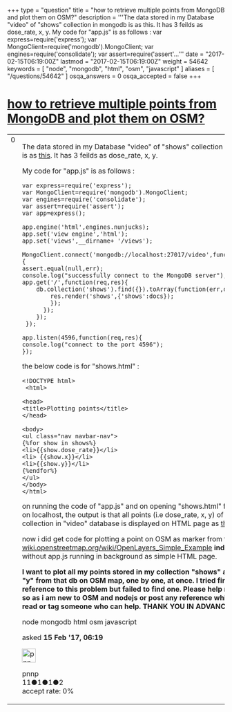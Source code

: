 +++
type = "question"
title = "how to retrieve multiple points from MongoDB and plot them on OSM?"
description = '''The data stored in my Database &quot;video&quot; of &quot;shows&quot; collection in mongodb is as this. It has 3 feilds as dose_rate, x, y. My code for &quot;app.js&quot; is as follows : var express=require(&#x27;express&#x27;); var MongoClient=require(&#x27;mongodb&#x27;).MongoClient; var engines=require(&#x27;consolidate&#x27;); var assert=require(&#x27;assert&#x27;...'''
date = "2017-02-15T06:19:00Z"
lastmod = "2017-02-15T06:19:00Z"
weight = 54642
keywords = [ "node", "mongodb", "html", "osm", "javascript" ]
aliases = [ "/questions/54642" ]
osqa_answers = 0
osqa_accepted = false
+++

<div class="headNormal">

# [how to retrieve multiple points from MongoDB and plot them on OSM?](/questions/54642/how-to-retrieve-multiple-points-from-mongodb-and-plot-them-on-osm)

</div>

<div id="main-body">

<div id="askform">

<table id="question-table" style="width:100%;">
<colgroup>
<col style="width: 50%" />
<col style="width: 50%" />
</colgroup>
<tbody>
<tr>
<td style="width: 30px; vertical-align: top"><div class="vote-buttons">
<span id="post-54642-upvote" class="ajax-command post-vote up" rel="nofollow" title="I like this post (click again to cancel)"> </span>
<div id="post-54642-score" class="post-score" title="current number of votes">
0
</div>
<span id="post-54642-downvote" class="ajax-command post-vote down" rel="nofollow" title="I dont like this post (click again to cancel)"> </span> <span id="favorite-mark" class="ajax-command favorite-mark" rel="nofollow" title="mark/unmark this question as favorite (click again to cancel)"> </span>
<div id="favorite-count" class="favorite-count">
&#10;</div>
</div></td>
<td><div id="item-right">
<div class="question-body">
<p>The data stored in my Database "video" of "shows" collection in mongodb is as <a href="https://i.stack.imgur.com/XQ7tF.jpg">this</a>. It has 3 feilds as dose_rate, x, y.</p>
<p>My code for "app.js" is as follows :</p>
<pre><code>var express=require(&#39;express&#39;);
var MongoClient=require(&#39;mongodb&#39;).MongoClient;
var engines=require(&#39;consolidate&#39;);
var assert=require(&#39;assert&#39;);
var app=express();
&#10;app.engine(&#39;html&#39;,engines.nunjucks);
app.set(&#39;view engine&#39;,&#39;html&#39;);
app.set(&#39;views&#39;,__dirname+ &#39;/views&#39;);
&#10;MongoClient.connect(&#39;mongodb://localhost:27017/video&#39;,function(err,db){
assert.equal(null,err);
console.log(&quot;successfully connect to the MongoDB server&quot;);
app.get(&#39;/&#39;,function(req,res){
    db.collection(&#39;shows&#39;).find({}).toArray(function(err,docs){
        res.render(&#39;shows&#39;,{&#39;shows&#39;:docs});
        });
      });
    });
 });
&#10;app.listen(4596,function(req,res){
console.log(&quot;connect to the port 4596&quot;);
});</code></pre>
<p>the below code is for "shows.html" :</p>
<pre><code>&lt;!DOCTYPE html&gt;
 &lt;html&gt;
&#10;&lt;head&gt;
&lt;title&gt;Plotting points&lt;/title&gt;
&lt;/head&gt;
&#10;&lt;body&gt;
&lt;ul class=&quot;nav navbar-nav&quot;&gt;
{%for show in shows%}
&lt;li&gt;{{show.dose_rate}}&lt;/li&gt;
&lt;li&gt; {{show.x}}&lt;/li&gt;
&lt;li&gt;{{show.y}}&lt;/li&gt;
{%endfor%}
&lt;/ul&gt;
&lt;/body&gt;
&lt;/html&gt;</code></pre>
<p>on running the code of "app.js" and on opening "shows.html" from browser on localhost, the output is that all points (i.e dose_rate, x, y) of my "shows" collection in "video" database is displayed on HTML page as <a href="https://i.stack.imgur.com/6LZTp.png">this</a>.</p>
<p>now i did get code for plotting a point on OSM as marker from this link--&gt; <a href="https://wiki.openstreetmap.org/wiki/OpenLayers_Simple_Example">wiki.openstreetmap.org/wiki/OpenLayers_Simple_Example</a> <strong>independently</strong> without app.js running in background as simple HTML page.</p>
<p><strong>I want to plot all my points stored in my collection "shows" as "x" and "y" from that db on OSM map, one by one, at once. I tried finding all reference to this problem but failed to find one. Please help me in doing so as i am new to OSM and nodejs or post any reference which i can read or tag someone who can help. THANK YOU IN ADVANCE</strong></p>
</div>
<div id="question-tags" class="tags-container tags">
<span class="post-tag tag-link-node" rel="tag" title="see questions tagged &#39;node&#39;">node</span> <span class="post-tag tag-link-mongodb" rel="tag" title="see questions tagged &#39;mongodb&#39;">mongodb</span> <span class="post-tag tag-link-html" rel="tag" title="see questions tagged &#39;html&#39;">html</span> <span class="post-tag tag-link-osm" rel="tag" title="see questions tagged &#39;osm&#39;">osm</span> <span class="post-tag tag-link-javascript" rel="tag" title="see questions tagged &#39;javascript&#39;">javascript</span>
</div>
<div id="question-controls" class="post-controls">
&#10;</div>
<div class="post-update-info-container">
<div class="post-update-info post-update-info-user">
<p>asked <strong>15 Feb '17, 06:19</strong></p>
<img src="https://secure.gravatar.com/avatar/270d66b362f9140ec275bd66142ad01b?s=32&amp;d=identicon&amp;r=g" class="gravatar" width="32" height="32" alt="pnnp&#39;s gravatar image" />
<p><span>pnnp</span><br />
<span class="score" title="11 reputation points">11</span><span title="1 badges"><span class="badge1">●</span><span class="badgecount">1</span></span><span title="1 badges"><span class="silver">●</span><span class="badgecount">1</span></span><span title="2 badges"><span class="bronze">●</span><span class="badgecount">2</span></span><br />
<span class="accept_rate" title="Rate of the user&#39;s accepted answers">accept rate:</span> <span title="pnnp has no accepted answers">0%</span></p>
</div>
</div>
<div id="comments-container-54642" class="comments-container">
&#10;</div>
<div id="comment-tools-54642" class="comment-tools">
&#10;</div>
<div class="clear">
&#10;</div>
<div id="comment-54642-form-container" class="comment-form-container">
&#10;</div>
<div class="clear">
&#10;</div>
</div></td>
</tr>
</tbody>
</table>

</div>

</div>

